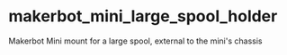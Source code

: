 # makerbot_mini_large_spool_holder
Makerbot Mini mount for a large spool, external to the mini's chassis
